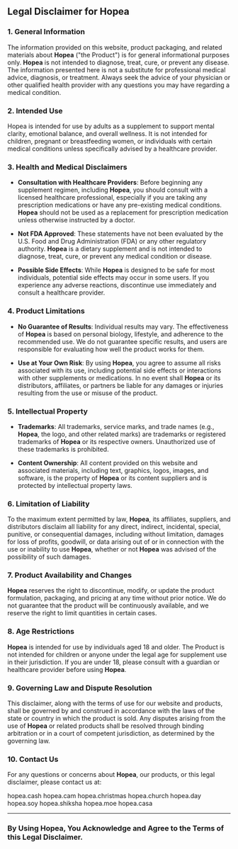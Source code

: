 ## **Legal Disclaimer for Hopea**

### **1. General Information**

The information provided on this website, product packaging, and related materials about **Hopea** ("the Product") is for general informational purposes only. **Hopea** is not intended to diagnose, treat, cure, or prevent any disease. The information presented here is not a substitute for professional medical advice, diagnosis, or treatment. Always seek the advice of your physician or other qualified health provider with any questions you may have regarding a medical condition.

### **2. Intended Use**

Hopea is intended for use by adults as a supplement to support mental clarity, emotional balance, and overall wellness. It is not intended for children, pregnant or breastfeeding women, or individuals with certain medical conditions unless specifically advised by a healthcare provider.

### **3. Health and Medical Disclaimers**

- **Consultation with Healthcare Providers**: Before beginning any supplement regimen, including **Hopea**, you should consult with a licensed healthcare professional, especially if you are taking any prescription medications or have any pre-existing medical conditions. **Hopea** should not be used as a replacement for prescription medication unless otherwise instructed by a doctor.
  
- **Not FDA Approved**: These statements have not been evaluated by the U.S. Food and Drug Administration (FDA) or any other regulatory authority. **Hopea** is a dietary supplement and is not intended to diagnose, treat, cure, or prevent any medical condition or disease.

- **Possible Side Effects**: While **Hopea** is designed to be safe for most individuals, potential side effects may occur in some users. If you experience any adverse reactions, discontinue use immediately and consult a healthcare provider.

### **4. Product Limitations**

- **No Guarantee of Results**: Individual results may vary. The effectiveness of **Hopea** is based on personal biology, lifestyle, and adherence to the recommended use. We do not guarantee specific results, and users are responsible for evaluating how well the product works for them.

- **Use at Your Own Risk**: By using **Hopea**, you agree to assume all risks associated with its use, including potential side effects or interactions with other supplements or medications. In no event shall **Hopea** or its distributors, affiliates, or partners be liable for any damages or injuries resulting from the use or misuse of the product.

### **5. Intellectual Property**

- **Trademarks**: All trademarks, service marks, and trade names (e.g., **Hopea**, the logo, and other related marks) are trademarks or registered trademarks of **Hopea** or its respective owners. Unauthorized use of these trademarks is prohibited.
  
- **Content Ownership**: All content provided on this website and associated materials, including text, graphics, logos, images, and software, is the property of **Hopea** or its content suppliers and is protected by intellectual property laws.

### **6. Limitation of Liability**

To the maximum extent permitted by law, **Hopea**, its affiliates, suppliers, and distributors disclaim all liability for any direct, indirect, incidental, special, punitive, or consequential damages, including without limitation, damages for loss of profits, goodwill, or data arising out of or in connection with the use or inability to use **Hopea**, whether or not **Hopea** was advised of the possibility of such damages.

### **7. Product Availability and Changes**

**Hopea** reserves the right to discontinue, modify, or update the product formulation, packaging, and pricing at any time without prior notice. We do not guarantee that the product will be continuously available, and we reserve the right to limit quantities in certain cases.

### **8. Age Restrictions**

**Hopea** is intended for use by individuals aged 18 and older. The Product is not intended for children or anyone under the legal age for supplement use in their jurisdiction. If you are under 18, please consult with a guardian or healthcare provider before using **Hopea**.

### **9. Governing Law and Dispute Resolution**

This disclaimer, along with the terms of use for our website and products, shall be governed by and construed in accordance with the laws of the state or country in which the product is sold. Any disputes arising from the use of **Hopea** or related products shall be resolved through binding arbitration or in a court of competent jurisdiction, as determined by the governing law.

### **10. Contact Us**

For any questions or concerns about **Hopea**, our products, or this legal disclaimer, please contact us at:

hopea.cash
hopea.cam
hopea.christmas
hopea.church
hopea.day
hopea.soy
hopea.shiksha
hopea.moe
hopea.casa

---

### **By Using Hopea, You Acknowledge and Agree to the Terms of this Legal Disclaimer.**
